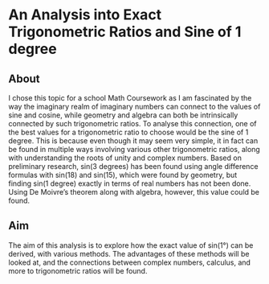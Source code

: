 # An Analysis into Exact Trigonometric Ratios and Sine of 1 degree
## About
I chose this topic for a school Math Coursework as I am fascinated by the way the imaginary realm of imaginary numbers can connect to the values of sine and cosine, while geometry and algebra can both be intrinsically connected by such trigonometric ratios. To analyse this connection, one of the best values for a trigonometric ratio to choose would be the sine of 1 degree. This is because even though it may seem very simple, it in fact can be found in multiple ways involving various other trigonometric ratios, along with understanding the roots of unity and complex numbers. Based on preliminary research, sin(3 degrees) has been found using angle difference formulas with sin(18) and sin(15), which were found by geometry, but finding sin(1 degree) exactly in terms of real numbers has not been done. Using De Moivre’s theorem along with algebra, however, this value could be found.
## Aim
The aim of this analysis is to explore how the exact value of sin(1°) can be derived, with various methods. The advantages of these methods will be looked at, and the connections between complex numbers, calculus, and more to trigonometric ratios will be found.
